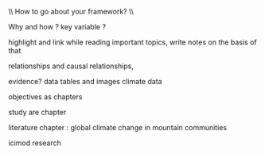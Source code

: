 
\\\ How to go about your framework? \\\

Why and how ? key variable ?

highlight and link while reading important topics, write notes on the basis of that 

relationships and causal relationships,

evidence? data tables and images
climate data 

objectives as chapters 

study are chapter 

literature chapter : global climate change in mountain communities

icimod research